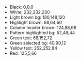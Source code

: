 - Black: 0,0,0
- White: 232,232,200
- Light brown bg: 180,148,120
- Highlight brown: 88,64,60
- Column header brown: 124,88,68
- Pattern highlighted bg: 52,48,44
- Green text: 68,152,72
- Green selected bg: 40,90,12
- Yellow text: 252,252,84
- Red: 125,5,66
